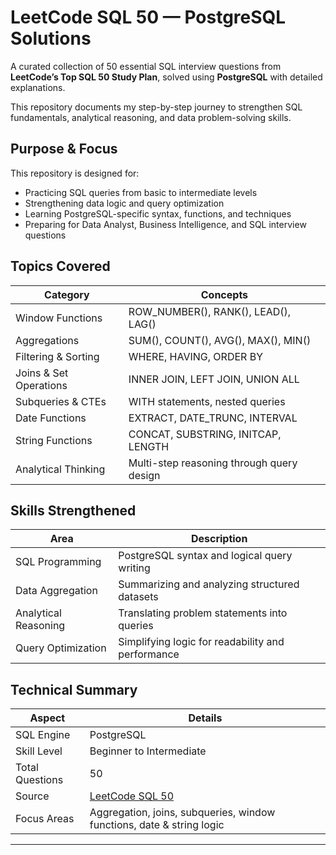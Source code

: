 # LeetCode SQL 50 — PostgreSQL Solutions

A curated collection of 50 essential SQL interview questions from **LeetCode’s Top SQL 50 Study Plan**, solved using **PostgreSQL** with detailed explanations.

This repository documents my step-by-step journey to strengthen SQL fundamentals, analytical reasoning, and data problem-solving skills.


## Purpose & Focus

This repository is designed for:

- Practicing SQL queries from basic to intermediate levels  
- Strengthening data logic and query optimization  
- Learning PostgreSQL-specific syntax, functions, and techniques  
- Preparing for Data Analyst, Business Intelligence, and SQL interview questions  


## Topics Covered

| Category | Concepts |
|-----------|-----------|
| Window Functions | ROW_NUMBER(), RANK(), LEAD(), LAG() |
| Aggregations | SUM(), COUNT(), AVG(), MAX(), MIN() |
| Filtering & Sorting | WHERE, HAVING, ORDER BY |
| Joins & Set Operations | INNER JOIN, LEFT JOIN, UNION ALL |
| Subqueries & CTEs | WITH statements, nested queries |
| Date Functions | EXTRACT, DATE_TRUNC, INTERVAL |
| String Functions | CONCAT, SUBSTRING, INITCAP, LENGTH |
| Analytical Thinking | Multi-step reasoning through query design |

## Skills Strengthened

| Area | Description |
|------|--------------|
| SQL Programming | PostgreSQL syntax and logical query writing |
| Data Aggregation | Summarizing and analyzing structured datasets |
| Analytical Reasoning | Translating problem statements into queries |
| Query Optimization | Simplifying logic for readability and performance |


## Technical Summary

| Aspect | Details |
|---------|----------|
| SQL Engine | PostgreSQL |
| Skill Level | Beginner to Intermediate |
| Total Questions | 50 |
| Source | [LeetCode SQL 50](https://leetcode.com/studyplan/top-sql-50/) |
| Focus Areas | Aggregation, joins, subqueries, window functions, date & string logic |

---


